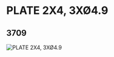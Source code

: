 # PLATE 2X4, 3XØ4.9
## 3709
![PLATE 2X4, 3XØ4.9](https://lc-www-live-s.legocdn.com/media/bricks/5/2/370901.jpg)